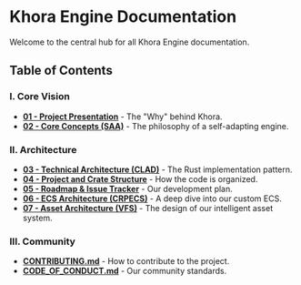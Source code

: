 # Khora Engine Documentation

Welcome to the central hub for all Khora Engine documentation.

## Table of Contents

### I. Core Vision
*   [**01 - Project Presentation**](01_project_presentation.md) - The "Why" behind Khora.
*   [**02 - Core Concepts (SAA)**](02_core_concepts.md) - The philosophy of a self-adapting engine.

### II. Architecture
*   [**03 - Technical Architecture (CLAD)**](03_technical_architecture.md) - The Rust implementation pattern.
*   [**04 - Project and Crate Structure**](04_project_structure.md) - How the code is organized.
*   [**05 - Roadmap & Issue Tracker**](05_roadmap_and_issues.md) - Our development plan.
*   [**06 - ECS Architecture (CRPECS)**](06_ecs_architecture.md) - A deep dive into our custom ECS.
*   [**07 - Asset Architecture (VFS)**](07_asset_architecture_vfs.md) - The design of our intelligent asset system.

### III. Community
*   [**CONTRIBUTING.md**](../CONTRIBUTING.md) - How to contribute to the project.
*   [**CODE_OF_CONDUCT.md**](../CODE_OF_CONDUCT.md) - Our community standards.